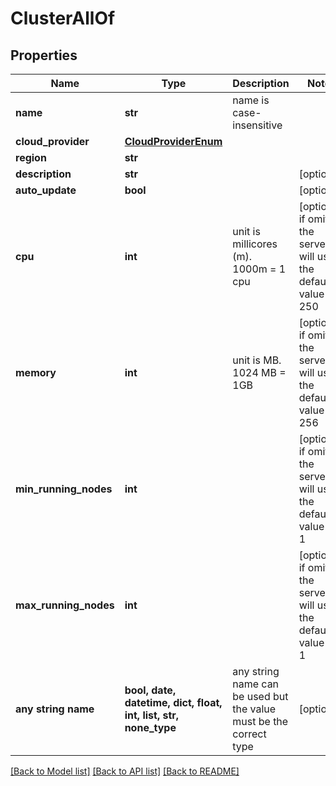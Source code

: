 # ClusterAllOf


## Properties
Name | Type | Description | Notes
------------ | ------------- | ------------- | -------------
**name** | **str** | name is case-insensitive | 
**cloud_provider** | [**CloudProviderEnum**](CloudProviderEnum.md) |  | 
**region** | **str** |  | 
**description** | **str** |  | [optional] 
**auto_update** | **bool** |  | [optional] 
**cpu** | **int** | unit is millicores (m). 1000m &#x3D; 1 cpu | [optional]  if omitted the server will use the default value of 250
**memory** | **int** | unit is MB. 1024 MB &#x3D; 1GB | [optional]  if omitted the server will use the default value of 256
**min_running_nodes** | **int** |  | [optional]  if omitted the server will use the default value of 1
**max_running_nodes** | **int** |  | [optional]  if omitted the server will use the default value of 1
**any string name** | **bool, date, datetime, dict, float, int, list, str, none_type** | any string name can be used but the value must be the correct type | [optional]

[[Back to Model list]](../README.md#documentation-for-models) [[Back to API list]](../README.md#documentation-for-api-endpoints) [[Back to README]](../README.md)


